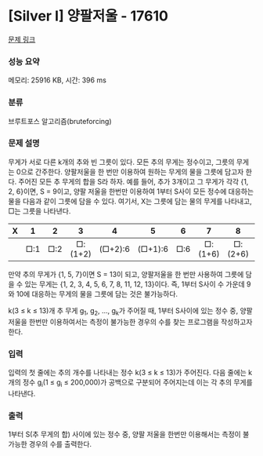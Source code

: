 # [Silver I] 양팔저울 - 17610 

[문제 링크](https://www.acmicpc.net/problem/17610) 

### 성능 요약

메모리: 25916 KB, 시간: 396 ms

### 분류

브루트포스 알고리즘(bruteforcing)

### 문제 설명

<p>무게가 서로 다른 k개의 추와 빈 그릇이 있다. 모든 추의 무게는 정수이고, 그릇의 무게는 0으로 간주한다. 양팔저울을 한 번만 이용하여 원하는 무게의 물을 그릇에 담고자 한다. 주어진 모든 추 무게의 합을 S라 하자. 예를 들어, 추가 3개이고 그 무게가 각각 {1, 2, 6}이면, S = 9이고, 양팔 저울을 한번만 이용하여 1부터 S사이 모든 정수에 대응하는 물을 다음과 같이 그릇에 담을 수 있다. 여기서, X는 그릇에 담는 물의 무게를 나타내고, □는 그릇을 나타낸다.</p>

<table class="table table-bordered sn-table" style="width: 100%;">
	<thead>
		<tr>
			<th style="width: 10%; text-align: center;">X</th>
			<th style="width: 10%; text-align: center;">1</th>
			<th style="width: 10%; text-align: center;">2</th>
			<th style="width: 10%; text-align: center;">3</th>
			<th style="width: 10%; text-align: center;">4</th>
			<th style="width: 10%; text-align: center;">5</th>
			<th style="width: 10%; text-align: center;">6</th>
			<th style="width: 10%; text-align: center;">7</th>
			<th style="width: 10%; text-align: center;">8</th>
			<th style="width: 10%; text-align: center;">9</th>
		</tr>
	</thead>
	<tbody>
		<tr>
			<td style="text-align: center;"> </td>
			<td style="text-align: center;">□:1</td>
			<td style="text-align: center;">□:2</td>
			<td style="text-align: center;">□:(1+2)</td>
			<td style="text-align: center;">(□+2):6</td>
			<td style="text-align: center;">(□+1):6</td>
			<td style="text-align: center;">□:6</td>
			<td style="text-align: center;">□:(1+6)</td>
			<td style="text-align: center;">□:(2+6)</td>
			<td style="text-align: center;">□:(1+2+6)</td>
		</tr>
	</tbody>
</table>

<p>만약 추의 무게가 {1, 5, 7}이면 S = 13이 되고, 양팔저울을 한 번만 사용하여 그릇에 담을 수 있는 무게는 {1, 2, 3, 4, 5, 6, 7, 8, 11, 12, 13}이다. 즉, 1부터 S사이 수 가운데 9와 10에 대응하는 무게의 물을 그릇에 담는 것은 불가능하다.</p>

<p>k(3 ≤ k ≤ 13)개 추 무게 g<sub>1</sub>, g<sub>2</sub>, ..., g<sub>k</sub>가 주어질 때, 1부터 S사이에 있는 정수 중, 양팔 저울을 한번만 이용하여서는 측정이 불가능한 경우의 수를 찾는 프로그램을 작성하고자 한다.</p>

### 입력 

 <p>입력의 첫 줄에는 추의 개수를 나타내는 정수 k(3 ≤ k ≤ 13)가 주어진다. 다음 줄에는 k개의 정수 g<sub>i</sub>(1 ≤ g<sub>i</sub> ≤ 200,000)가 공백으로 구분되어 주어지는데 이는 각 추의 무게를 나타낸다.</p>

### 출력 

 <p>1부터 S(추 무게의 합) 사이에 있는 정수 중, 양팔 저울을 한번만 이용해서는 측정이 불가능한 경우의 수를 출력한다.</p>

